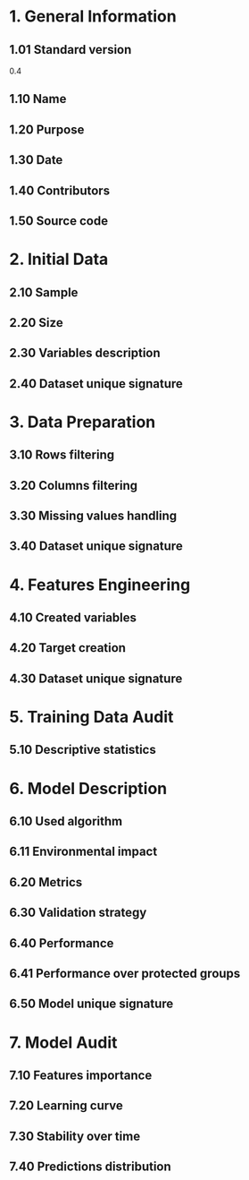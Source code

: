 # 1. General Information
## 1.01 Standard version
0.4
## 1.10 Name
## 1.20 Purpose
## 1.30 Date
## 1.40 Contributors
## 1.50 Source code

# 2. Initial Data 
## 2.10 Sample
## 2.20 Size
## 2.30 Variables description
## 2.40 Dataset unique signature

# 3. Data Preparation 
## 3.10 Rows filtering
## 3.20 Columns filtering
## 3.30 Missing values handling
## 3.40 Dataset unique signature

# 4. Features Engineering
## 4.10 Created variables
## 4.20 Target creation
## 4.30 Dataset unique signature

# 5. Training Data Audit
## 5.10 Descriptive statistics

# 6. Model Description
## 6.10 Used algorithm
## 6.11 Environmental impact
## 6.20 Metrics
## 6.30 Validation strategy
## 6.40 Performance
## 6.41 Performance over protected groups
## 6.50 Model unique signature

# 7. Model Audit
## 7.10 Features importance
## 7.20 Learning curve
## 7.30 Stability over time
## 7.40 Predictions distribution
